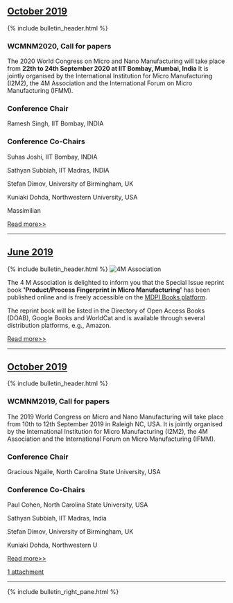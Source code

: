 ## [October 2019](/4m-association/bulletin/2019/october.html)

{% include bulletin_header.html %}
### WCMNM2020, Call for papers

The 2020 World Congress on Micro and Nano Manufacturing will take place from **22th to 24th September 2020 at IIT Bombay, Mumbai, India**
It is jointly organised by the International Institution for Micro Manufacturing (I2M2), the 4M Association and the International Forum on Micro Manufacturing (IFMM).

### Conference Chair

Ramesh Singh, IIT Bombay, INDIA

### Conference Co-Chairs

Suhas Joshi, IIT Bombay, INDIA

Sathyan Subbiah, IIT Madras, INDIA

Stefan Dimov, University of Birmingham, UK

Kuniaki Dohda, Northwestern University, USA

Massimilian

[Read more>>](/4m-association/bulletin/2019/october.html)


---


    
## [June 2019](/4m-association/bulletin/2019/june.html)
  
{% include bulletin_header.html %}
![4M Association](/4m-association/assets/images/ProductProcess_Fingerprint_in_Micro_Manufacturing_0.jpg)

The 4 M Association is delighted to inform you that the Special Issue reprint book **'Product/Process Fingerprint in Micro Manufacturing'** has been published online and is freely accessible on the [MDPI Books platform](http://www.mdpi.com/books/pdfview/book/1325).

The reprint book will be listed in the Directory of Open Access Books (DOAB), Google Books and WorldCat and is available through several distribution platforms, e.g., Amazon.

[Read more>>](/4m-association/bulletin/2019/june.html)


---


## [October 2019](/4m-association/bulletin/2019/october.html)

{% include bulletin_header.html %}
### WCMNM2019, Call for papers

The 2019 World Congress on Micro and Nano Manufacturing will take place from 10th to 12th September 2019 in Raleigh NC, USA.
It is jointly organised by the International Institution for Micro Manufacturing (I2M2), the 4M Association and the International Forum on Micro Manufacturing (IFMM).

### Conference Chair

Gracious Ngaile, North Carolina State University, USA

### Conference Co-Chairs

Paul Cohen, North Carolina State University, USA

Sathyan Subbiah, IIT Madras, India

Stefan Dimov, University of Birmingham, UK

Kuniaki Dohda, Northwestern U

[Read more>>](/4m-association/bulletin/2019/november.md)

[1 attachment](/4m-association/bulletin/2019/november.md#attachments)

--- 
{% include bulletin_right_pane.html %}
